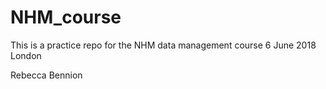 # NHM_course
This is a practice repo for the NHM data management course
6 June 2018
London

Rebecca Bennion
